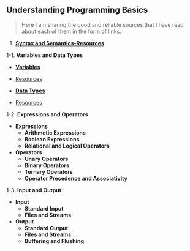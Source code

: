## Understanding Programming Basics

> Here I am sharing the good and reliable sources that I have read about each of them in the form of links.

1. [**Syntax and Semantics-Resources**](https://github.com/m-mdy-m/TechShelf/tree/main/Programming/Syntax)

1-1. **Variables and Data Types**

- [**Variables**](./variables/)
- [Resources](https://github.com/m-mdy-m/TechShelf/tree/main/Programming/Variables)

- [**Data Types**](./data-types/)
- [Resources](https://github.com/m-mdy-m/TechShelf/tree/main/Programming/Data-Type)

1-2. **Expressions and Operators**

- **Expressions**
  - **Arithmetic Expressions**
  - **Boolean Expressions**
  - **Relational and Logical Operators**
- **Operators**
  - **Unary Operators**
  - **Binary Operators**
  - **Ternary Operators**
  - **Operator Precedence and Associativity**

1-3. **Input and Output**

- **Input**
  - **Standard Input**
  - **Files and Streams**
- **Output**
  - **Standard Output**
  - **Files and Streams**
  - **Buffering and Flushing**
